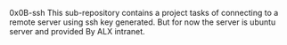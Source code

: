 0x0B-ssh
This sub-repository contains a project tasks of connecting to a remote server
using ssh key generated.
But for now the server is ubuntu server and provided By ALX intranet.

